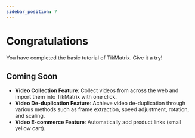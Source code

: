 ```yaml
---
sidebar_position: 7
---
```


# Congratulations

You have completed the basic tutorial of TikMatrix. Give it a try!

## Coming Soon

- **Video Collection Feature**: Collect videos from across the web and import them into TikMatrix with one click.
- **Video De-duplication Feature**: Achieve video de-duplication through various methods such as frame extraction, speed adjustment, rotation, and scaling.
- **Video E-commerce Feature**: Automatically add product links (small yellow cart).
